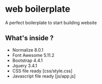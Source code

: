 # web boilerplate
A perfect boilerplate to start building website

## What's inside ?
- Normalize 8.0.1
- Font Awesome 5.11.2
- Bootstrap 4.4.1
- Jquery 3.4.1
- CSS file ready [css/style.css]
- Javascript file ready [js/app.js]

